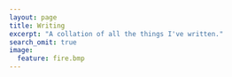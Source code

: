 ```yaml
---
layout: page
title: Writing
excerpt: "A collation of all the things I've written."
search_omit: true
image:
  feature: fire.bmp
---
```


